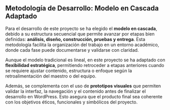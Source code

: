 ##  Metodología de Desarrollo: Modelo en Cascada Adaptado

Para el desarrollo de este proyecto se ha elegido el **modelo en cascada**, debido a su estructura secuencial que permite avanzar por etapas bien definidas: **análisis, diseño, construcción, pruebas y entrega**. Esta metodología facilita la organización del trabajo en un entorno académico, donde cada fase puede documentarse y validarse con claridad.

Aunque el modelo tradicional es lineal, en este proyecto se ha adaptado con **flexibilidad estratégica**, permitiendo retroceder a etapas anteriores cuando se requiere ajustar contenido, estructura o enfoque según la retroalimentación del maestro o del equipo.

Además, se complementa con el uso de **prototipos visuales** que permiten validar la interfaz, la navegación y el contenido antes de finalizar el desarrollo en WordPress. Esto asegura que el producto final sea coherente con los objetivos éticos, funcionales y simbólicos del proyecto.
